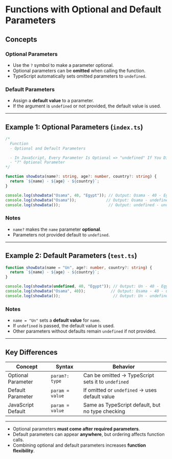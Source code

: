 #  Functions with Optional and Default Parameters 

##  Concepts

### Optional Parameters
- Use the `?` symbol to make a parameter optional.
- Optional parameters can be **omitted** when calling the function.
- TypeScript automatically sets omitted parameters to `undefined`.

### Default Parameters
- Assign a **default value** to a parameter.
- If the argument is `undefined` or not provided, the default value is used.

---

##  Example 1: Optional Parameters (`index.ts`)

```typescript
/*
  Function
  - Optional and Default Parameters

  - In JavaScript, Every Parameter Is Optional => "undefined" If You Didn’t Use It
  - "?" Optional Parameter
*/

function showData(name?: string, age?: number, country?: string) {
  return `${name} - ${age} - ${country}`;
}

console.log(showData("Osama", 40, "Egypt")); // Output: Osama - 40 - Egypt
console.log(showData("Osama"));             // Output: Osama - undefined - undefined
console.log(showData());                     // Output: undefined - undefined - undefined
```

###  Notes
- `name?` makes the `name` parameter **optional**.
- Parameters not provided default to `undefined`.

---

##  Example 2: Default Parameters (`test.ts`)

```typescript
function showData(name = "Un", age?: number, country?: string) {
  return `${name} - ${age} - ${country}`;
}

console.log(showData(undefined, 40, "Egypt")); // Output: Un - 40 - Egypt
console.log(showData("Osama", 40));           // Output: Osama - 40 - undefined
console.log(showData());                       // Output: Un - undefined - undefined
```

###  Notes
- `name = "Un"` sets a **default value** for `name`.
- If `undefined` is passed, the default value is used.
- Other parameters without defaults remain `undefined` if not provided.

---

##  Key Differences

| Concept | Syntax | Behavior |
|---------|--------|---------|
| Optional Parameter | `param?: type` | Can be omitted → TypeScript sets it to `undefined` |
| Default Parameter | `param = value` | If omitted or `undefined` → uses default value |
| JavaScript Default | `param = value` | Same as TypeScript default, but no type checking |

---


- Optional parameters **must come after required parameters**.
- Default parameters can appear **anywhere**, but ordering affects function calls.
- Combining optional and default parameters increases **function flexibility**.

